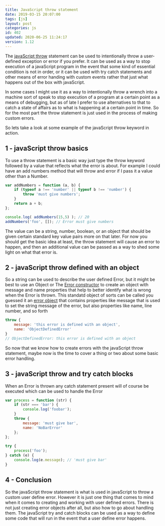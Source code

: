 ```yaml
---
title: JavaScript throw statement
date: 2019-03-15 20:07:00
tags: [js]
layout: post
categories: js
id: 402
updated: 2020-06-25 11:24:17
version: 1.12
---
```


The [javaScript throw](https://developer.mozilla.org/en-US/docs/Web/JavaScript/Reference/Statements/throw) statement can be used to intentionally throw a user-defined exception or error if you prefer. It can be used as a way to stop execution of a javaScript program in the event that some kind of essential condition is not in order, or it can be used with try catch statements and other means of error handing with custom events rather that just what happens out of the box with javaScript. 

In some cases I might use it as a way to intentionally throw a wrench into a machine sort of speak to stop execution of a program at a certain point as a means of debugging, but as of late I prefer to use alternatives to that to catch a state of affairs as to what is happening at a certain point in time. So for the most part the throw statement is just used in the process of making custom errors.

So lets take a look at some example of the javaScript throw keyword in action.

<!-- more -->

## 1 - javaScript throw basics

To use a throw statement is a basic way just type the throw keyword followed by a value that reflects what the error is about. For example I could have an add numbers method that will throw and error if I pass it a value other than a Number.

```js
var addNumbers = function (a, b) {
    if (typeof a !== 'number' || typeof b !== 'number') {
        throw 'must give numbers';
    }
    return a + b;
};

console.log( addNumbers(15,5) ); // 20
addNumbers('foo', []); // Error must give numbers
```

The value can be a string, number, boolean, or an object that should be given certain standard key value pairs more on that later. For now you should get the basic idea at least, the throw statement will cause an error to happen, and then an additional value can be passed as a way to shed some light on what that error is.

## 2 - javaScript throw defined with an object

So a string can be used to describe the user defined Error, but it might be best to use an Object or The [Error constructor](https://developer.mozilla.org/en-US/docs/Web/JavaScript/Reference/Global_Objects/Error/Error) to create an object with message and name properties that help to better identify what is wrong when the Error is thrown. This standatd object of sorts can be called you guessed it an [error object](https://developer.mozilla.org/en-US/docs/Web/JavaScript/Reference/Global_Objects/Error) that contains properties like message that is used to set the string message of the error, but also properties like name, line number, and so forth

```js
throw {
    message: 'this error is defined with an object',
    name: 'ObjectDefinedError'
}
// ObjectDefinedError: this error is defined with an object
```

So now that we know how to create errors with the javaScript throw statement, maybe now is the time to cover a thing or two about some basic error handling.

## 3 - javaScript throw and try catch blocks

When an Error is thrown any catch statement present will of course be executed which can be used to handle the Error

```js
var process = function (str) {
    if (str === 'bar') {
        console.log('foobar');
    }
    throw {
        message: 'must give bar',
        name: 'NoBarError'
    };
};
 
try {
    process('foo');
} catch (e) {
    console.log(e.message); // 'must give bar'
}
```

## 4 - Conclusion

So the javaScript throw statement is what is used in javaScript to throw a custom user define error. However it is just one thing that comes to mind when it comes to creating and working with user defined errors. There is not just creating error objects after all, but also how to go about handling them. The javaScript try and catch blocks can be used as a way to define some code that will run in the event that a user define error happens.
